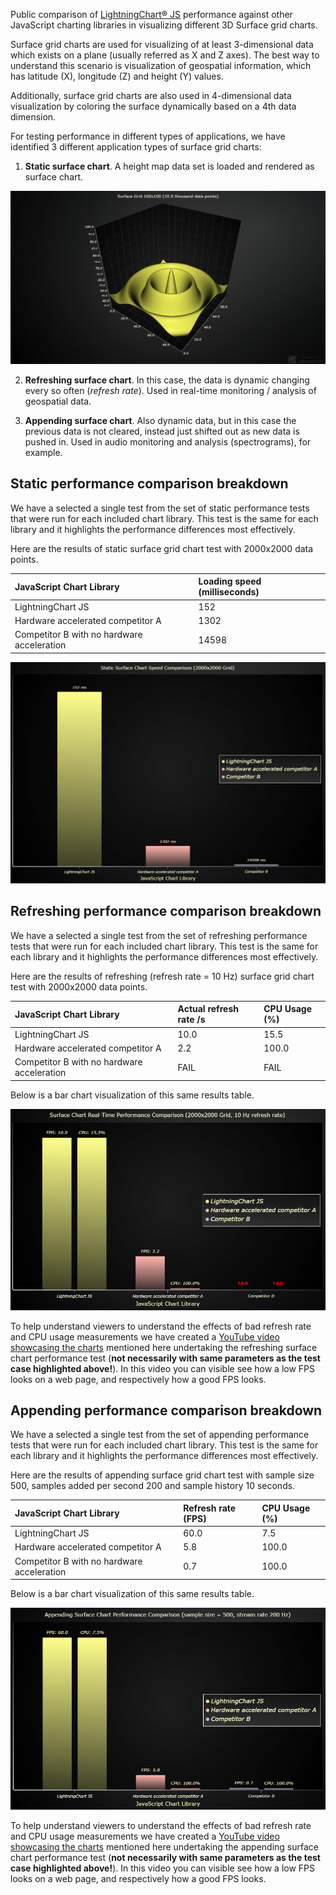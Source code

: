 Public comparison of [LightningChart® JS](https://www.arction.com/lightningchart-js/) performance against other JavaScript charting libraries in visualizing different 3D Surface grid charts.

Surface grid charts are used for visualizing of at least 3-dimensional data which exists on a plane (usually referred as X and Z axes). The best way to understand this scenario is visualization of geospatial information, which has latitude (X), longitude (Z) and height (Y) values.

Additionally, surface grid charts are also used in 4-dimensional data visualization by coloring the surface dynamically based on a 4th data dimension.

For testing performance in different types of applications, we have identified 3 different application types of surface grid charts:

1. **Static surface chart**. A height map data set is loaded and rendered as surface chart.

![](static.png)

2. **Refreshing surface chart**. In this case, the data is dynamic changing every so often (_refresh rate_). Used in real-time monitoring / analysis of geospatial data.



3. **Appending surface chart**. Also dynamic data, but in this case the previous data is not cleared, instead just shifted out as new data is pushed in. Used in audio monitoring and analysis (spectrograms), for example.



## Static performance comparison breakdown

We have a selected a single test from the set of static performance tests that were run for each included chart library. This test is the same for each library and it highlights the performance differences most effectively.

Here are the results of static surface grid chart test with 2000x2000 data points.

| JavaScript Chart Library | Loading speed (milliseconds) |
|:---|:---|
| LightningChart JS | 152 |
| Hardware accelerated competitor A | 1302 |
| Competitor B with no hardware acceleration | 14598 |

![](./bench/analysis/visualization-static-2000x2000.PNG)

## Refreshing performance comparison breakdown

We have a selected a single test from the set of refreshing performance tests that were run for each included chart library. This test is the same for each library and it highlights the performance differences most effectively.

Here are the results of refreshing (refresh rate = 10 Hz) surface grid chart test with 2000x2000 data points.

| JavaScript Chart Library | Actual refresh rate /s | CPU Usage (%) |
|:---|:---|:---|
| LightningChart JS | 10.0 | 15.5 |
| Hardware accelerated competitor A | 2.2 | 100.0 |
| Competitor B with no hardware acceleration | FAIL | FAIL |

Below is a bar chart visualization of this same results table.

![](./bench/analysis/visualization-refresh-2000x2000.PNG)

To help understand viewers to understand the effects of bad refresh rate and CPU usage measurements we have created a [YouTube video showcasing the charts](https://www.youtube.com/watch?v=Op_iu5urRk0) mentioned here undertaking the refreshing surface chart performance test (**not necessarily with same parameters as the test case highlighted above!**). In this video you can visible see how a low FPS looks on a web page, and respectively how a good FPS looks.

## Appending performance comparison breakdown

We have a selected a single test from the set of appending performance tests that were run for each included chart library. This test is the same for each library and it highlights the performance differences most effectively.

Here are the results of appending surface grid chart test with sample size 500, samples added per second 200 and sample history 10 seconds.

| JavaScript Chart Library | Refresh rate (FPS) | CPU Usage (%) |
|:---|:---|:---|
| LightningChart JS | 60.0 | 7.5 |
| Hardware accelerated competitor A | 5.8 | 100.0 |
| Competitor B with no hardware acceleration | 0.7 | 100.0 |

Below is a bar chart visualization of this same results table.

![](./bench/analysis/visualization-append-sample500_200hz.PNG)

To help understand viewers to understand the effects of bad refresh rate and CPU usage measurements we have created a [YouTube video showcasing the charts](https://www.youtube.com/watch?v=Vlwf6n3ptFc) mentioned here undertaking the appending surface chart performance test (**not necessarily with same parameters as the test case highlighted above!**). In this video you can visible see how a low FPS looks on a web page, and respectively how a good FPS looks.
